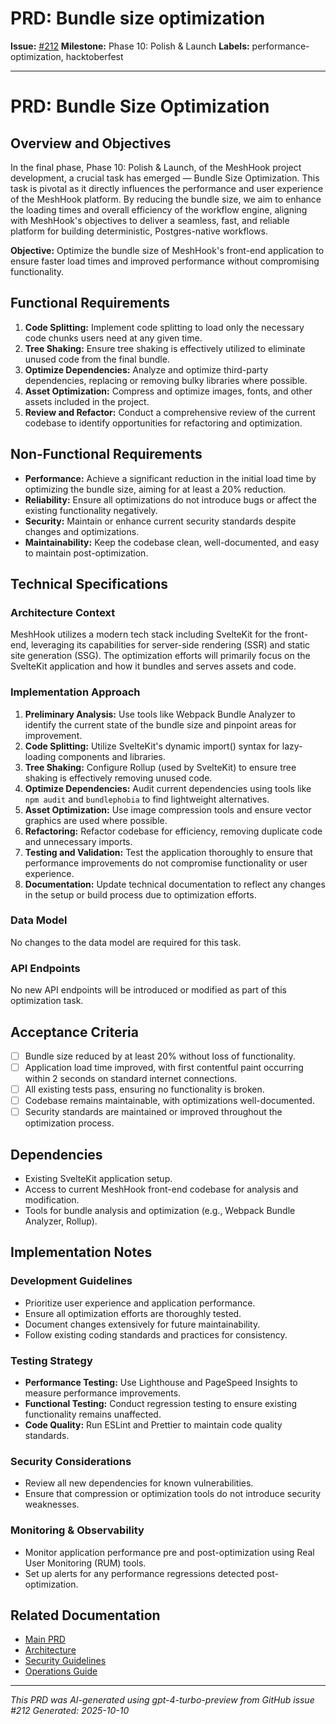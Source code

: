 # PRD: Bundle size optimization

**Issue:** [#212](https://github.com/profullstack/meshhook/issues/212)
**Milestone:** Phase 10: Polish & Launch
**Labels:** performance-optimization, hacktoberfest

---

# PRD: Bundle Size Optimization

## Overview and Objectives

In the final phase, Phase 10: Polish & Launch, of the MeshHook project development, a crucial task has emerged — Bundle Size Optimization. This task is pivotal as it directly influences the performance and user experience of the MeshHook platform. By reducing the bundle size, we aim to enhance the loading times and overall efficiency of the workflow engine, aligning with MeshHook's objectives to deliver a seamless, fast, and reliable platform for building deterministic, Postgres-native workflows.

**Objective:** Optimize the bundle size of MeshHook's front-end application to ensure faster load times and improved performance without compromising functionality.

## Functional Requirements

1. **Code Splitting:** Implement code splitting to load only the necessary code chunks users need at any given time.
2. **Tree Shaking:** Ensure tree shaking is effectively utilized to eliminate unused code from the final bundle.
3. **Optimize Dependencies:** Analyze and optimize third-party dependencies, replacing or removing bulky libraries where possible.
4. **Asset Optimization:** Compress and optimize images, fonts, and other assets included in the project.
5. **Review and Refactor:** Conduct a comprehensive review of the current codebase to identify opportunities for refactoring and optimization.

## Non-Functional Requirements

- **Performance:** Achieve a significant reduction in the initial load time by optimizing the bundle size, aiming for at least a 20% reduction.
- **Reliability:** Ensure all optimizations do not introduce bugs or affect the existing functionality negatively.
- **Security:** Maintain or enhance current security standards despite changes and optimizations.
- **Maintainability:** Keep the codebase clean, well-documented, and easy to maintain post-optimization.

## Technical Specifications

### Architecture Context

MeshHook utilizes a modern tech stack including SvelteKit for the front-end, leveraging its capabilities for server-side rendering (SSR) and static site generation (SSG). The optimization efforts will primarily focus on the SvelteKit application and how it bundles and serves assets and code.

### Implementation Approach

1. **Preliminary Analysis:** Use tools like Webpack Bundle Analyzer to identify the current state of the bundle size and pinpoint areas for improvement.
2. **Code Splitting:** Utilize SvelteKit's dynamic import() syntax for lazy-loading components and libraries.
3. **Tree Shaking:** Configure Rollup (used by SvelteKit) to ensure tree shaking is effectively removing unused code.
4. **Optimize Dependencies:** Audit current dependencies using tools like `npm audit` and `bundlephobia` to find lightweight alternatives.
5. **Asset Optimization:** Use image compression tools and ensure vector graphics are used where possible.
6. **Refactoring:** Refactor codebase for efficiency, removing duplicate code and unnecessary imports.
7. **Testing and Validation:** Test the application thoroughly to ensure that performance improvements do not compromise functionality or user experience.
8. **Documentation:** Update technical documentation to reflect any changes in the setup or build process due to optimization efforts.

### Data Model

No changes to the data model are required for this task.

### API Endpoints

No new API endpoints will be introduced or modified as part of this optimization task.

## Acceptance Criteria

- [ ] Bundle size reduced by at least 20% without loss of functionality.
- [ ] Application load time improved, with first contentful paint occurring within 2 seconds on standard internet connections.
- [ ] All existing tests pass, ensuring no functionality is broken.
- [ ] Codebase remains maintainable, with optimizations well-documented.
- [ ] Security standards are maintained or improved throughout the optimization process.

## Dependencies

- Existing SvelteKit application setup.
- Access to current MeshHook front-end codebase for analysis and modification.
- Tools for bundle analysis and optimization (e.g., Webpack Bundle Analyzer, Rollup).

## Implementation Notes

### Development Guidelines

- Prioritize user experience and application performance.
- Ensure all optimization efforts are thoroughly tested.
- Document changes extensively for future maintainability.
- Follow existing coding standards and practices for consistency.

### Testing Strategy

- **Performance Testing:** Use Lighthouse and PageSpeed Insights to measure performance improvements.
- **Functional Testing:** Conduct regression testing to ensure existing functionality remains unaffected.
- **Code Quality:** Run ESLint and Prettier to maintain code quality standards.

### Security Considerations

- Review all new dependencies for known vulnerabilities.
- Ensure that compression or optimization tools do not introduce security weaknesses.

### Monitoring & Observability

- Monitor application performance pre and post-optimization using Real User Monitoring (RUM) tools.
- Set up alerts for any performance regressions detected post-optimization.

## Related Documentation

- [Main PRD](../PRD.md)
- [Architecture](../Architecture.md)
- [Security Guidelines](../Security.md)
- [Operations Guide](../Operations.md)

---

*This PRD was AI-generated using gpt-4-turbo-preview from GitHub issue #212*
*Generated: 2025-10-10*
